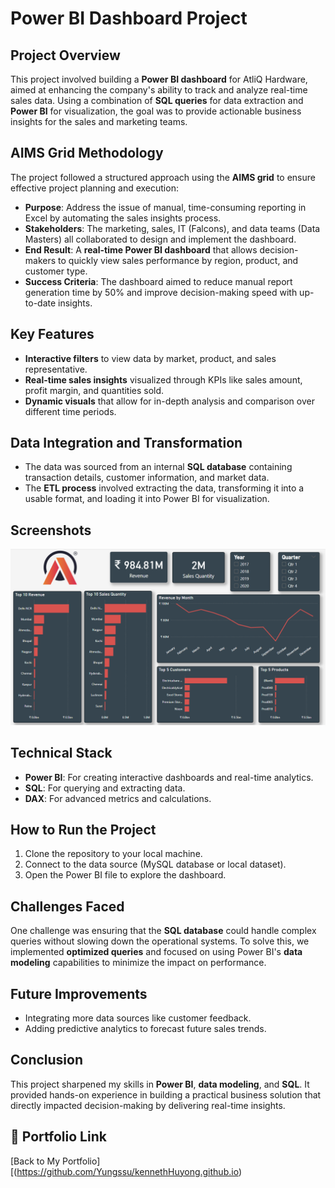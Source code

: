 # Power BI Dashboard Project

## Project Overview
This project involved building a **Power BI dashboard** for AtliQ Hardware, aimed at enhancing the company's ability to track and analyze real-time sales data. Using a combination of **SQL queries** for data extraction and **Power BI** for visualization, the goal was to provide actionable business insights for the sales and marketing teams.

## AIMS Grid Methodology
The project followed a structured approach using the **AIMS grid** to ensure effective project planning and execution:

- **Purpose**: Address the issue of manual, time-consuming reporting in Excel by automating the sales insights process.
- **Stakeholders**: The marketing, sales, IT (Falcons), and data teams (Data Masters) all collaborated to design and implement the dashboard.
- **End Result**: A **real-time Power BI dashboard** that allows decision-makers to quickly view sales performance by region, product, and customer type.
- **Success Criteria**: The dashboard aimed to reduce manual report generation time by 50% and improve decision-making speed with up-to-date insights.

## Key Features
- **Interactive filters** to view data by market, product, and sales representative.
- **Real-time sales insights** visualized through KPIs like sales amount, profit margin, and quantities sold.
- **Dynamic visuals** that allow for in-depth analysis and comparison over different time periods.

## Data Integration and Transformation
- The data was sourced from an internal **SQL database** containing transaction details, customer information, and market data. 
- The **ETL process** involved extracting the data, transforming it into a usable format, and loading it into Power BI for visualization.

## Screenshots
![Dashboard Screenshot](https://github.com/Yungssu/PowerBIDashboard/blob/main/AtliqDashboard.png)

## Technical Stack
- **Power BI**: For creating interactive dashboards and real-time analytics.
- **SQL**: For querying and extracting data.
- **DAX**: For advanced metrics and calculations.

## How to Run the Project
1. Clone the repository to your local machine.
2. Connect to the data source (MySQL database or local dataset).
3. Open the Power BI file to explore the dashboard.

## Challenges Faced
One challenge was ensuring that the **SQL database** could handle complex queries without slowing down the operational systems. To solve this, we implemented **optimized queries** and focused on using Power BI's **data modeling** capabilities to minimize the impact on performance.

## Future Improvements
- Integrating more data sources like customer feedback.
- Adding predictive analytics to forecast future sales trends.

## Conclusion
This project sharpened my skills in **Power BI**, **data modeling**, and **SQL**. It provided hands-on experience in building a practical business solution that directly impacted decision-making by delivering real-time insights.

## 🔗 Portfolio Link  
[Back to My Portfolio][(https://github.com/Yungssu/kennethHuyong.github.io)
